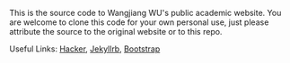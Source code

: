 
This is the source code to Wangjiang WU's public academic website. You are welcome to clone this code for your own personal use, just please attribute the source to the original website or to this repo. 

Useful Links:
[Hacker](https://pages-themes.github.io/hacker/), [Jekyllrb](https://jekyllrb.com/docs/variables/), [Bootstrap](https://getbootstrap.com/)
